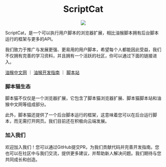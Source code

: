 <h1 align="center">ScriptCat</h1>

<p align="center">
<img src="https://github.com/scriptscat/scriptcat/blob/main/build/assets/logo.png?raw=true"/>
</p>

ScriptCat，是一个可以执行用户脚本的浏览器扩展，相比油猴脚本拥有后台脚本运行的框架与更多的API。

我们致力于推广与发展更强、更易用的用户脚本，希望每个人都能因此受益，我们不仅拥有完善的学习资料，并且拥有一个活跃的社区，你可以通过下面的链接进入。

[油猴中文网](https://bbs.tampermonkey.net.cn/) ｜ [油猴开发指南](https://learn.scriptcat.org/) ｜ [脚本站](https://scriptcat.org/)

### 脚本猫生态

脚本猫不仅仅是一个浏览器扩展，它包含了脚本猫浏览器扩展、脚本猫脚本站和油猴中文网等组成部分。

此外，脚本猫还提供了一个后台脚本运行的框架，这意味着您可以在后台运行脚本，而无需打开网页。我们目前还在积极向云端发展。

### 加入我们

欢迎加入我们！您可以通过GitHub提交PR，为我们贡献代码并完善开发指南。您也可以在社区中与我们交流，提供更多建议，并帮助新人解决问题。我们期待与您共同成长和创造。

